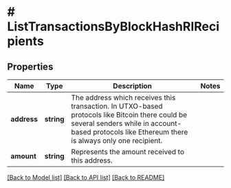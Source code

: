 # # ListTransactionsByBlockHashRIRecipients

## Properties

Name | Type | Description | Notes
------------ | ------------- | ------------- | -------------
**address** | **string** | The address which receives this transaction. In UTXO-based protocols like Bitcoin there could be several senders while in account-based protocols like Ethereum there is always only one recipient. |
**amount** | **string** | Represents the amount received to this address. |

[[Back to Model list]](../../README.md#models) [[Back to API list]](../../README.md#endpoints) [[Back to README]](../../README.md)
